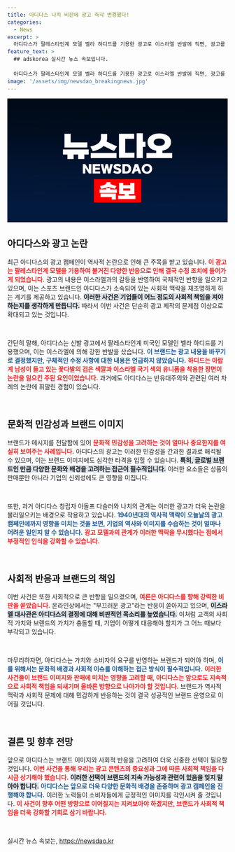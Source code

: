```yaml
---
title: 아디다스 나치 비판에 광고 즉각 변경했다!
categories:
  - News
excerpt: >
  아디다스가 팔레스타인계 모델 벨라 하디드를 기용한 광고로 이스라엘 반발에 직면, 광고를 교체하기로 결정했다. 역사적 논란 속에 반유대주의 문제 다시 불거지며 브랜드 이미지에 위기!
feature_text: >
  ## adskorea 실시간 뉴스 속보입니다.

  아디다스가 팔레스타인계 모델 벨라 하디드를 기용한 광고로 이스라엘 반발에 직면, 광고를 교체하기로 결정했다. 역사적 논란 속에 반유대주의 문제 다시 불거지며 브랜드 이미지에 위기!
image: '/assets/img/newsdao_breakingnews.jpg'
---
```


<p><img src="/assets/img/newsdao_breakingnews.jpg" alt="adskorea 속보" /></p>

<h2 data-ke-size="size26">아디다스와 광고 논란</h2>

<p data-ke-size="size16">최근 아디다스의 광고 캠페인이 역사적 논란으로 인해 큰 주목을 받고 있습니다. <b><span style="color: #ee2323;">이 광고는 팔레스타인계 모델을 기용하여 불거진 다양한 반응으로 인해 결국 수정 조치에 들어가게 되었습니다.</span></b> 광고의 내용은 이스라엘과의 갈등을 반영하여 국제적인 반향을 일으키고 있으며, 이는 스포츠 브랜드인 아디다스가 소속되어 있는 사회적 맥락을 재조명하게 하는 계기를 제공하고 있습니다. <b><span style="background-color: #21538527;">이러한 사건은 기업들이 어느 정도의 사회적 책임을 져야 하는지를 생각하게 만듭니다.</span></b> 따라서 이번 사건은 단순히 광고 제작의 문제점 이상으로 확대되고 있는 것입니다.</p>

<p data-ke-size="size16">&nbsp;</p>

<p>간단히 말해, 아디다스는 신발 광고에서 팔레스타인계 미국인 모델인 벨라 하디드를 기용했으며, 이는 이스라엘에 의해 강한 반발을 샀습니다. <b><span style="color: #1a5490;">이 브랜드는 광고 내용을 바꾸기로 결정했지만, 구체적인 수정 사항에 대한 내용은 언급하지 않았습니다.</span></b> <b><span style="color: #ee2323;">하디드는 아랍계 남성이 들고 있는 꽃다발의 검은 색깔과 이스라엘 국기 색의 유니폼을 착용한 장면이 논란을 일으킨 주된 요인이었습니다.</span></b> 과거에도 아디다스는 반유대주의와 관련된 여러 차례의 논란에 휘말린 경험이 있습니다.</p>

<p data-ke-size="size16">&nbsp;</p>

<h2 data-ke-size="size26">문화적 민감성과 브랜드 이미지</h2>

<p data-ke-size="size16">브랜드가 메시지를 전달함에 있어 <b><span style="color: #ee2323;">문화적 민감성을 고려하는 것이 얼마나 중요한지를 여실히 보여주는 사례입니다.</span></b> 아디다스의 광고는 이러한 민감성을 간과한 결과로 해석될 수 있으며, 이는 브랜드 이미지에도 심각한 타격을 입힐 수 있습니다. <b><span style="background-color: #21538527;">특히, 글로벌 브랜드인 만큼 다양한 문화와 배경을 고려하는 접근이 필수적입니다.</span></b> 이러한 요소들은 상품의 판매뿐만 아니라 기업의 신뢰성에도 큰 영향을 미칩니다.</p>

<p data-ke-size="size16">&nbsp;</p>

<p>또한, 과거 아디다스 창립자 아돌프 다슬러와 나치의 관계는 이러한 광고가 더욱 논란을 불러일으키는 배경으로 작용하고 있습니다. <b><span style="color: #1a5490;">1940년대의 역사적 맥락이 오늘날의 광고 캠페인에까지 영향을 미치는 것을 보면, 기업의 역사와 이미지를 수습하는 것이 얼마나 어려운 일인지 알 수 있습니다.</span></b> <b><span style="color: #ee2323;">광고 모델과의 관계가 이러한 맥락을 무시했다는 점에서 부정적인 인식을 강화할 수 있습니다.</span></b></p>

<p data-ke-size="size16">&nbsp;</p>

<h2 data-ke-size="size26">사회적 반응과 브랜드의 책임</h2>

<p data-ke-size="size16">이번 사건은 또한 사회적으로 큰 반향을 일으켰으며, <b><span style="color: #ee2323;">여론은 아디다스를 향해 강력한 비판을 쏟았습니다.</span></b> 온라인상에서는 "부끄러운 광고"라는 반응이 쏟아지고 있으며, <b><span style="background-color: #21538527;">이스라엘 대사관은 아디다스의 결정에 대해 비판적인 목소리를 높였습니다.</span></b> 이처럼 고객의 사회적 가치와 브랜드의 가치가 충돌할 때, 기업이 어떻게 대응해야 할지가 그 어느 때보다 부각되고 있습니다.</p>

<p data-ke-size="size16">&nbsp;</p>

<p>마무리하자면, 아디다스는 가치와 소비자의 요구를 반영하는 브랜드가 되어야 하며, <b><span style="color: #1a5490;">이를 위해서는 문화적 배경과 사회적 이슈를 이해하는 접근 방식이 필수적입니다.</span></b> <b><span style="color: #ee2323;">이러한 사건들이 브랜드 이미지와 판매에 미치는 영향을 고려할 때, 아디다스는 앞으로도 지속적으로 사회적 책임을 되새기며 올바른 방향으로 나아가야 할 것입니다.</span></b> 브랜드가 역사적 맥락과 사회적 문제에 대해 민감하게 반응하는 것이 결국 성공적인 브랜드 운영으로 이어질 것입니다.</p>

<p data-ke-size="size16">&nbsp;</p>

<h2 data-ke-size="size26">결론 및 향후 전망</h2>

<p data-ke-size="size16">앞으로 아디다스는 브랜드 이미지와 사회적 반응을 고려하여 더욱 신중한 선택이 필요할 것입니다. <b><span style="color: #ee2323;">이번 사건을 통해 우리는 광고 콘텐츠의 중요성과 그에 따른 사회적 책임을 다시금 상기해야 했습니다.</span></b> <b><span style="background-color: #21538527;">이러한 선택이 브랜드의 지속 가능성과 관련이 있음을 잊지 말아야 합니다.</span></b> <b><span style="color: #1a5490;">아디다스는 앞으로 더욱 다양한 문화적 배경을 존중하며 광고 캠페인을 진행해야 합니다.</span></b> 이러한 노력들이 소비자들에게 긍정적인 이미지를 각인시켜 줄 것입니다. <b><span style="color: #ee2323;">이 사건이 향후 어떤 방향으로 이어질지는 지켜보아야 하겠지만, 브랜드가 사회적 책임을 더욱 강화할 기회로 삼기 바랍니다.</span></b></p>

<p data-ke-size="size16">&nbsp;</p>
실시간 뉴스 속보는, <a href="https://newsdao.kr" rel="dofollow">https://newsdao.kr</a>


